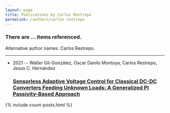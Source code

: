 ```yaml
---
layout: page
title: Publications by Carlos Restrepo
permalink: /authors/carlos-restrepo
---
```


<h3 id="number-posts">There are ... items referenced.</h3>
<p id='info-authors'>Alternative author names: Carlos Restrepo.</p>
<hr />
<ul class="post-list">
<li><span class='post-meta'>2021 -- Walter Gil-González, Oscar Danilo Montoya, Carlos Restrepo, Jesus C. Hernández</span><h3><a class='post-link' href="{{ site.baseurl }}/sensorless-adaptive-voltage-control-for-classical-dc-dc-converters-feeding-unknown-loads-a-generalized-pi-passivity-based-approach">Sensorless Adaptive Voltage Control for Classical DC-DC Converters Feeding Unknown Loads: A Generalized PI Passivity-Based Approach</a></h3></li>

</ul>
{% include count-posts.html %}
